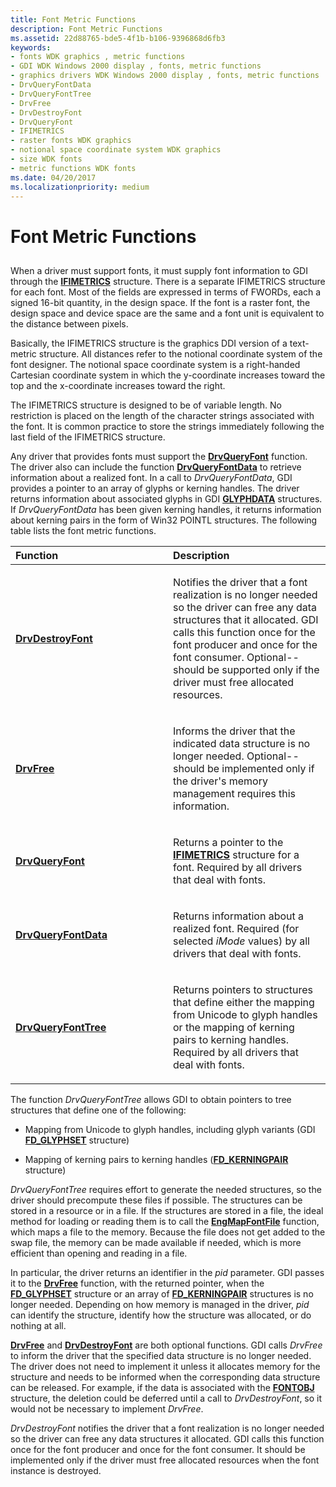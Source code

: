 ```yaml
---
title: Font Metric Functions
description: Font Metric Functions
ms.assetid: 22d88765-bde5-4f1b-b106-9396868d6fb3
keywords:
- fonts WDK graphics , metric functions
- GDI WDK Windows 2000 display , fonts, metric functions
- graphics drivers WDK Windows 2000 display , fonts, metric functions
- DrvQueryFontData
- DrvQueryFontTree
- DrvFree
- DrvDestroyFont
- DrvQueryFont
- IFIMETRICS
- raster fonts WDK graphics
- notional space coordinate system WDK graphics
- size WDK fonts
- metric functions WDK fonts
ms.date: 04/20/2017
ms.localizationpriority: medium
---
```


# Font Metric Functions


## <span id="ddk_font_metric_functions_gg"></span><span id="DDK_FONT_METRIC_FUNCTIONS_GG"></span>


When a driver must support fonts, it must supply font information to GDI through the [**IFIMETRICS**](/windows/win32/api/winddi/ns-winddi-_ifimetrics) structure. There is a separate IFIMETRICS structure for each font. Most of the fields are expressed in terms of FWORDs, each a signed 16-bit quantity, in the design space. If the font is a raster font, the design space and device space are the same and a font unit is equivalent to the distance between pixels.

Basically, the IFIMETRICS structure is the graphics DDI version of a text-metric structure. All distances refer to the notional coordinate system of the font designer. The notional space coordinate system is a right-handed Cartesian coordinate system in which the y-coordinate increases toward the top and the x-coordinate increases toward the right.

The IFIMETRICS structure is designed to be of variable length. No restriction is placed on the length of the character strings associated with the font. It is common practice to store the strings immediately following the last field of the IFIMETRICS structure.

Any driver that provides fonts must support the [**DrvQueryFont**](/windows/win32/api/winddi/nf-winddi-drvqueryfont) function. The driver also can include the function [**DrvQueryFontData**](/windows/win32/api/winddi/nf-winddi-drvqueryfontdata) to retrieve information about a realized font. In a call to *DrvQueryFontData*, GDI provides a pointer to an array of glyphs or kerning handles. The driver returns information about associated glyphs in GDI [**GLYPHDATA**](/windows/win32/api/winddi/ns-winddi-_glyphdata) structures. If *DrvQueryFontData* has been given kerning handles, it returns information about kerning pairs in the form of Win32 POINTL structures. The following table lists the font metric functions.

<table>
<colgroup>
<col width="50%" />
<col width="50%" />
</colgroup>
<thead>
<tr class="header">
<th align="left">Function</th>
<th align="left">Description</th>
</tr>
</thead>
<tbody>
<tr class="odd">
<td align="left"><p><a href="/windows/win32/api/winddi/nf-winddi-drvdestroyfont" data-raw-source="[&lt;strong&gt;DrvDestroyFont&lt;/strong&gt;](/windows/win32/api/winddi/nf-winddi-drvdestroyfont)"><strong>DrvDestroyFont</strong></a></p></td>
<td align="left"><p>Notifies the driver that a font realization is no longer needed so the driver can free any data structures that it allocated. GDI calls this function once for the font producer and once for the font consumer. Optional--should be supported only if the driver must free allocated resources.</p></td>
</tr>
<tr class="even">
<td align="left"><p><a href="/windows/win32/api/winddi/nf-winddi-drvfree" data-raw-source="[&lt;strong&gt;DrvFree&lt;/strong&gt;](/windows/win32/api/winddi/nf-winddi-drvfree)"><strong>DrvFree</strong></a></p></td>
<td align="left"><p>Informs the driver that the indicated data structure is no longer needed. Optional--should be implemented only if the driver's memory management requires this information.</p></td>
</tr>
<tr class="odd">
<td align="left"><p><a href="/windows/win32/api/winddi/nf-winddi-drvqueryfont" data-raw-source="[&lt;strong&gt;DrvQueryFont&lt;/strong&gt;](/windows/win32/api/winddi/nf-winddi-drvqueryfont)"><strong>DrvQueryFont</strong></a></p></td>
<td align="left"><p>Returns a pointer to the <a href="/windows/win32/api/winddi/ns-winddi-_ifimetrics" data-raw-source="[&lt;strong&gt;IFIMETRICS&lt;/strong&gt;](/windows/win32/api/winddi/ns-winddi-_ifimetrics)"><strong>IFIMETRICS</strong></a> structure for a font. Required by all drivers that deal with fonts.</p></td>
</tr>
<tr class="even">
<td align="left"><p><a href="/windows/win32/api/winddi/nf-winddi-drvqueryfontdata" data-raw-source="[&lt;strong&gt;DrvQueryFontData&lt;/strong&gt;](/windows/win32/api/winddi/nf-winddi-drvqueryfontdata)"><strong>DrvQueryFontData</strong></a></p></td>
<td align="left"><p>Returns information about a realized font. Required (for selected <em>iMode</em> values) by all drivers that deal with fonts.</p></td>
</tr>
<tr class="odd">
<td align="left"><p><a href="/windows/win32/api/winddi/nf-winddi-drvqueryfonttree" data-raw-source="[&lt;strong&gt;DrvQueryFontTree&lt;/strong&gt;](/windows/win32/api/winddi/nf-winddi-drvqueryfonttree)"><strong>DrvQueryFontTree</strong></a></p></td>
<td align="left"><p>Returns pointers to structures that define either the mapping from Unicode to glyph handles or the mapping of kerning pairs to kerning handles. Required by all drivers that deal with fonts.</p></td>
</tr>
</tbody>
</table>

 

The function *DrvQueryFontTree* allows GDI to obtain pointers to tree structures that define one of the following:

-   Mapping from Unicode to glyph handles, including glyph variants (GDI [**FD\_GLYPHSET**](/windows/win32/api/winddi/ns-winddi-_fd_glyphset) structure)

-   Mapping of kerning pairs to kerning handles ([**FD\_KERNINGPAIR**](/windows/win32/api/winddi/ns-winddi-_fd_kerningpair) structure)

*DrvQueryFontTree* requires effort to generate the needed structures, so the driver should precompute these files if possible. The structures can be stored in a resource or in a file. If the structures are stored in a file, the ideal method for loading or reading them is to call the [**EngMapFontFile**](/windows/win32/api/winddi/nf-winddi-engmapfontfile) function, which maps a file to the memory. Because the file does not get added to the swap file, the memory can be made available if needed, which is more efficient than opening and reading in a file.

In particular, the driver returns an identifier in the *pid* parameter. GDI passes it to the [**DrvFree**](/windows/win32/api/winddi/nf-winddi-drvfree) function, with the returned pointer, when the [**FD\_GLYPHSET**](/windows/win32/api/winddi/ns-winddi-_fd_glyphset) structure or an array of [**FD\_KERNINGPAIR**](/windows/win32/api/winddi/ns-winddi-_fd_kerningpair) structures is no longer needed. Depending on how memory is managed in the driver, *pid* can identify the structure, identify how the structure was allocated, or do nothing at all.

[**DrvFree**](/windows/win32/api/winddi/nf-winddi-drvfree) and [**DrvDestroyFont**](/windows/win32/api/winddi/nf-winddi-drvdestroyfont) are both optional functions. GDI calls *DrvFree* to inform the driver that the specified data structure is no longer needed. The driver does not need to implement it unless it allocates memory for the structure and needs to be informed when the corresponding data structure can be released. For example, if the data is associated with the [**FONTOBJ**](/windows/win32/api/winddi/ns-winddi-_fontobj) structure, the deletion could be deferred until a call to *DrvDestroyFont*, so it would not be necessary to implement *DrvFree*.

*DrvDestroyFont* notifies the driver that a font realization is no longer needed so the driver can free any data structures it allocated. GDI calls this function once for the font producer and once for the font consumer. It should be implemented only if the driver must free allocated resources when the font instance is destroyed.

